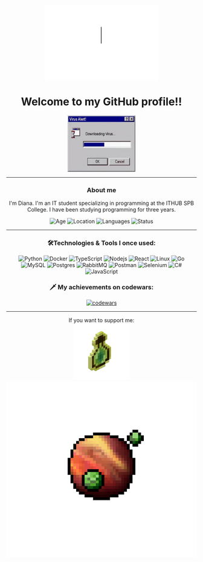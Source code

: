 <div align="center">
<img src="img/helloworld.gif" alt="Hello" width="300" height="200" align="center">
</div>

<h1 align="center">
Welcome to my GitHub profile!!
</h1>

<div align="center">
    <img src="img/virus.gif" alt="Fan" width="180" height="150" align="center">
</div>

<hr>

<h3 align="center">
About me
</h3>

<div align="center">
I'm Diana. I'm an IT student specializing in programming at the ITHUB SPB College. I have been studying programming for three years.
</div>

<p align="center">
  <img src="https://img.shields.io/badge/Age-20-%236A0D91?style=flat-square" alt="Age">
  <img src="https://img.shields.io/badge/Location-Saint%20Petersburg-%236A0D91?style=flat-square" alt="Location">
  <img src="https://img.shields.io/badge/Languages-Russian%2C%20English-%236A0D91?style=flat-square" alt="Languages">
  <img src="https://img.shields.io/badge/Status-Student-%236A0D91?style=flat-square" alt="Status">
</p>

<hr>

<h3 align="center">
🛠️Technologies & Tools I once used:
</h3>

<p align="center">
    <img alt="Python" src="https://img.shields.io/badge/python-3670A0?style=for-the-badge&logo=python&logoColor=ffdd54" width="100" height="25"/>
    <img alt="Docker" src="https://img.shields.io/badge/-Docker-46a2f1?style=flat-square&logo=docker&logoColor=white" width="100" height="25" />
    <img alt="TypeScript" src="https://img.shields.io/badge/-TypeScript-007ACC?style=flat-square&logo=typescript&logoColor=white" width="100" height="25" />
    <img alt="Nodejs" src="https://img.shields.io/badge/-Nodejs-43853d?style=flat-square&logo=Node.js&logoColor=white" width="100" height="25" />
    <img alt="React" src="https://img.shields.io/badge/-React-45b8d8?style=flat-square&logo=react&logoColor=white" width="70" height="25" />
    <img alt="Linux" src="https://img.shields.io/badge/Linux-black?style=flat-square&logo=linux&logoColor=white" width="70" height="25" />
    <img alt="Go" src="https://img.shields.io/badge/Go-00ADD8?style=for-the-badge&logo=g&logoColor=white" width="40" height="25" />
    <img alt="MySQL" src="https://img.shields.io/badge/mysql-4479A1.svg?style=for-the-badge&logo=mysql&logoColor=white" width="100" height="25" />
    <img alt="Postgres" src="https://img.shields.io/badge/postgres-%23316192.svg?style=for-the-badge&logo=postgresql&logoColor=white" width="100" height="25" />
    <img alt="RabbitMQ" src="https://img.shields.io/badge/rabbitmq-%23FF6600.svg?&style=for-the-badge&logo=rabbitmq&logoColor=white" width="100" height="25" />
    <img alt="Postman" src="https://img.shields.io/badge/Postman-FF6C37?style=for-the-badge&logo=Postman&logoColor=white" width="100" height="25" />
    <img alt="Selenium" src="https://img.shields.io/badge/Selenium-43B02A?style=for-the-badge&logo=Selenium&logoColor=white" width="100" height="25" />
    <img alt="C#" src="https://img.shields.io/badge/c%23-%23239120.svg?style=for-the-badge&logo=csharp&logoColor=white" width="40" height="25" />
    <img alt="JavaScript" src="https://img.shields.io/badge/javascript-%23323330.svg?style=for-the-badge&logo=javascript&logoColor=white" width="100" height="25" />
</p>

<h3 align="center">
🗡️ My achievements on codewars:
</h3>

<div align="center">
    <a href="https://www.codewars.com/users/Aniwylle">
        <img src="https://www.codewars.com/users/Aniwylle/badges/small" alt="codewars" />
    </a>
</div>

<hr>

<div align="center">
If you want to support me:
</div>

<div align="center">
    <a href="https://boosty.to/aniwylle" target="_blank">
        <img src="img/mine.gif" alt="Buy Me A Coffee" width="150">
    </a>
</div>

<div align="center">
<img src="img/planet.gif" alt="bye" align="center">
</div>
